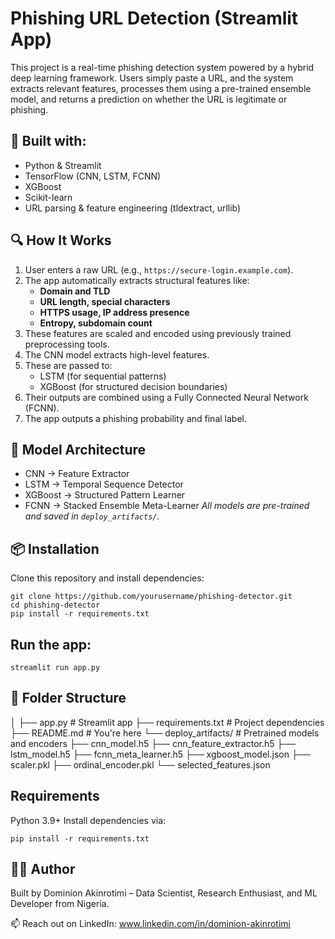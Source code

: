 # Phishing URL Detection (Streamlit App)

This project is a real-time phishing detection system powered by a hybrid deep learning framework. Users simply paste a URL, and the system extracts relevant features, processes them using a pre-trained ensemble model, and returns a prediction on whether the URL is legitimate or phishing.

## 🚀 Built with:
- Python & Streamlit
- TensorFlow (CNN, LSTM, FCNN)
- XGBoost
- Scikit-learn
- URL parsing & feature engineering (tldextract, urllib)

## 🔍 How It Works
1. User enters a raw URL (e.g., `https://secure-login.example.com`).
2. The app automatically extracts structural features like:
   - **Domain and TLD**
   - **URL length, special characters**
   - **HTTPS usage, IP address presence**
   - **Entropy, subdomain count**
3. These features are scaled and encoded using previously trained preprocessing tools.
4. The CNN model extracts high-level features.
5. These are passed to:
   - LSTM (for sequential patterns)
   - XGBoost (for structured decision boundaries)
6. Their outputs are combined using a Fully Connected Neural Network (FCNN).
7. The app outputs a phishing probability and final label.

## 🧠 Model Architecture
- CNN → Feature Extractor
- LSTM → Temporal Sequence Detector
- XGBoost → Structured Pattern Learner
- FCNN → Stacked Ensemble Meta-Learner
_All models are pre-trained and saved in `deploy_artifacts/`._

## 📦 Installation
Clone this repository and install dependencies:
```
git clone https://github.com/yourusername/phishing-detector.git
cd phishing-detector
pip install -r requirements.txt
```

## Run the app:
```
streamlit run app.py
```

## 📁 Folder Structure
│
├── app.py                  # Streamlit app
├── requirements.txt        # Project dependencies
├── README.md               # You're here
└── deploy_artifacts/       # Pretrained models and encoders
    ├── cnn_model.h5
    ├── cnn_feature_extractor.h5
    ├── lstm_model.h5
    ├── fcnn_meta_learner.h5
    ├── xgboost_model.json
    ├── scaler.pkl
    ├── ordinal_encoder.pkl
    └── selected_features.json


## Requirements
Python 3.9+
Install dependencies via:
```
pip install -r requirements.txt
```

## 👨‍💻 Author
Built by Dominion Akinrotimi – Data Scientist, Research Enthusiast, and ML Developer from Nigeria.

📫 Reach out on LinkedIn: www.linkedin.com/in/dominion-akinrotimi
